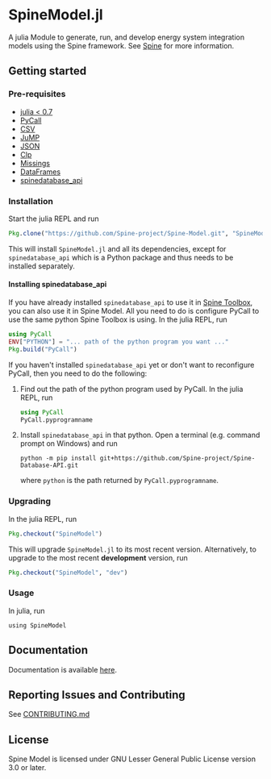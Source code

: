 # SpineModel.jl

A julia Module to generate, run, and develop energy system integration models using the Spine framework.
See [Spine](http://www.spine-model.org/) for more information.

## Getting started

### Pre-requisites

- [julia < 0.7](https://julialang.org/)
- [PyCall](https://github.com/JuliaPy/PyCall.jl)
- [CSV](https://github.com/JuliaData/CSV.jl)
- [JuMP](https://github.com/JuliaOpt/JuMP.jl)
- [JSON](https://github.com/JuliaIO/JSON.jl)
- [Clp](https://github.com/JuliaOpt/Clp.jl)
- [Missings](https://github.com/JuliaData/Missings.jl)
- [DataFrames](https://github.com/JuliaData/DataFrames.jl)
- [spinedatabase_api](https://github.com/Spine-project/Spine-Database-API)

### Installation

Start the julia REPL and run

```julia
Pkg.clone("https://github.com/Spine-project/Spine-Model.git", "SpineModel")
```

This will install `SpineModel.jl` and all its dependencies, except for `spinedatabase_api` which is
a Python package and thus needs to be installed separately.

#### Installing spinedatabase_api

If you have already installed `spinedatabase_api` to use it in [Spine Toolbox](https://github.com/Spine-project/Spine-toolbox), you can also use it in Spine Model.
All you need to do is configure PyCall to use the same python Spine Toolbox is using. In the julia REPL, run

```julia
using PyCall
ENV["PYTHON"] = "... path of the python program you want ..."
Pkg.build("PyCall")
```

If you haven't installed `spinedatabase_api` yet or don't want to reconfigure PyCall, then you need to do the following:

1. Find out the path of the python program used by PyCall. In the julia REPL, run

   ```julia
   using PyCall
   PyCall.pyprogramname
   ```
2. Install `spinedatabase_api` in that python. Open a terminal (e.g. command prompt
   on Windows) and run
   
   ```
   python -m pip install git+https://github.com/Spine-project/Spine-Database-API.git
   ```

   where `python` is the path returned by `PyCall.pyprogramname`.

### Upgrading

In the julia REPL, run

```julia
Pkg.checkout("SpineModel")
```

This will upgrade `SpineModel.jl` to its most recent version.
Alternatively, to upgrade to the most recent **development** version, run

```julia
Pkg.checkout("SpineModel", "dev")
```

### Usage

In julia, run

```
using SpineModel
```

## Documentation

Documentation is available [here](docs/build/index.md).

## Reporting Issues and Contributing

See [CONTRIBUTING.md](CONTRIBUTING.md)

## License

Spine Model is licensed under GNU Lesser General Public License version 3.0 or later.

